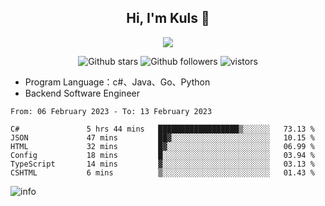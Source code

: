 <h2 align="center"> Hi, I'm Kuls 👋 </h2>
<p align="center">
    <p align="center">
        <img src=" https://avatars.githubusercontent.com/u/42165104?s=460&u=5c7fbf0bce7d4b38a15a44676e6f64b529e47598&v=4"/>
    </p>
    <p align="center">
      <img src="https://img.shields.io/github/stars/hellokuls?style=social" alt="Github stars" />
      <img src="https://img.shields.io/github/followers/hellokuls?style=social" alt="Github followers" />
      <img src="https://visitor-badge.glitch.me/badge?page_id=hellokuls.readme" alt="vistors" />
    </p>
</p>

- Program Language：c#、Java、Go、Python
- Backend Software Engineer

<!--START_SECTION:waka-->

```text
From: 06 February 2023 - To: 13 February 2023

C#               5 hrs 44 mins   ██████████████████▒░░░░░░   73.13 %
JSON             47 mins         ██▓░░░░░░░░░░░░░░░░░░░░░░   10.15 %
HTML             32 mins         █▓░░░░░░░░░░░░░░░░░░░░░░░   06.99 %
Config           18 mins         █░░░░░░░░░░░░░░░░░░░░░░░░   03.94 %
TypeScript       14 mins         ▓░░░░░░░░░░░░░░░░░░░░░░░░   03.13 %
CSHTML           6 mins          ▒░░░░░░░░░░░░░░░░░░░░░░░░   01.43 %
```

<!--END_SECTION:waka-->

![info](https://github-readme-stats.vercel.app/api?username=hellokuls&show_icons=true&count_private=true&hide=prs&theme=default_repocard)


